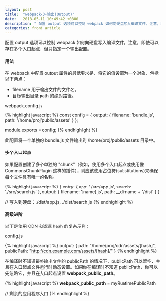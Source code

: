 ```yaml
---
layout: post
title:  "webpack-3-输出(Output)"
date:   2018-05-11 10:49:42 +0800
description: " 配置 output 选项可以控制 webpack 如何向硬盘写入编译文件。注意，即使可以存在多个入口起点，但只指定一个输出配置"
categories: front article
---
```


配置 output 选项可以控制 webpack 如何向硬盘写入编译文件。注意，即使可以存在多个入口起点，但只指定一个输出配置。

#### 用法

在 webpack 中配置 output 属性的最低要求是，将它的值设置为一个对象，包括以下两点：

<ul>
    <li> filename 用于输出文件的文件名。 </li>
    <li> 目标输出目录 path 的绝对路径。 </li>
</ul>

webpack.config.js

{% highlight javascript %}
const config = {
  output: {
    filename: 'bundle.js',
    path: '/home/proj/public/assets'
  }
};

module.exports = config;
{% endhighlight %}

此配置将一个单独的 bundle.js 文件输出到 /home/proj/public/assets 目录中。

#### 多个入口起点

如果配置创建了多个单独的 "chunk"（例如，使用多个入口起点或使用像 CommonsChunkPlugin 这样的插件），则应该使用占位符(substitutions)来确保每个文件具有唯一的名称。

{% highlight javascript %}
{
  entry: {
    app: './src/app.js',
    search: './src/search.js'
  },
  output: {
    filename: '[name].js',
    path: __dirname + '/dist'
  }
}

// 写入到硬盘：./dist/app.js, ./dist/search.js
{% endhighlight %}

#### 高级进阶

以下是使用 CDN 和资源 hash 的复杂示例：

config.js

{% highlight javascript %}
output: {
  path: "/home/proj/cdn/assets/[hash]",
  publicPath: "http://cdn.example.com/assets/[hash]/"
}
{% endhighlight %}

在编译时不知道最终输出文件的 publicPath 的情况下，publicPath 可以留空，并且在入口起点文件运行时动态设置。如果你在编译时不知道 publicPath，你可以先忽略它，并且在入口起点设置 __webpack_public_path__。

{% highlight javascript %}
__webpack_public_path__ = myRuntimePublicPath

// 剩余的应用程序入口
{% endhighlight %}

